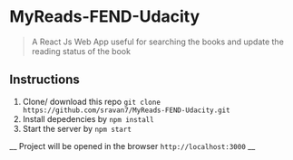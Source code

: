 # MyReads-FEND-Udacity
> A React Js Web App useful for searching the books and  update the reading status of the book

## Instructions
1. Clone/ download this repo `git clone https://github.com/sravan7/MyReads-FEND-Udacity.git`
2. Install depedencies by `npm install`
3. Start the server by `npm start`

__ Project will be opened in the browser `http://localhost:3000` __
